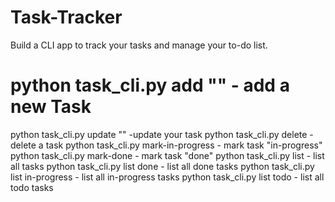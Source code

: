 # Task-Tracker
<p>Build a CLI app to track your tasks and manage your to-do list.</p>
<h1>python task_cli.py add "<Task name>" - add a new Task</h1>
python task_cli.py update <ID> "<Task name>" -update your task
python task_cli.py delete <ID> - delete a task
python task_cli.py mark-in-progress <ID> - mark task "in-progress"
python task_cli.py mark-done <ID> - mark task "done"
python task_cli.py list - list all tasks
python task_cli.py list done - list all done tasks
python task_cli.py list in-progress - list all in-progress tasks
python task_cli.py list todo - list all todo tasks

